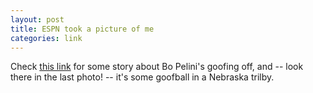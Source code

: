 ```yaml
---
layout: post
title: ESPN took a picture of me
categories: link
---
```


Check [this link](http://espn.go.com/college-football/story/_/id/9685394/how-do-nebraska-fans-feel-bo-pelini-recent-behavior) for some story about Bo Pelini's goofing off, and -- look there in the last photo! -- it's some goofball in a Nebraska trilby.
